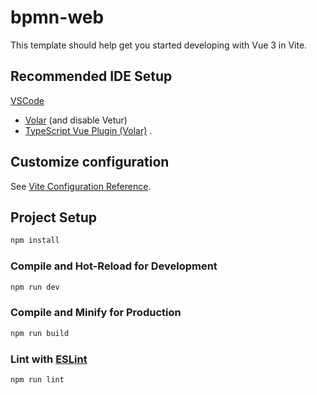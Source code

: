 # bpmn-web

This template should help get you started developing with Vue 3 in Vite.

## Recommended IDE Setup

[VSCode](https://code.visualstudio.com/)
+ [Volar](https://marketplace.visualstudio.com/items?itemName=johnsoncodehk.volar) (and disable Vetur)
+ [TypeScript Vue Plugin (Volar)](https://marketplace.visualstudio.com/items?itemName=johnsoncodehk.vscode-typescript-vue-plugin)
.

## Customize configuration

See [Vite Configuration Reference](https://vitejs.dev/config/).

## Project Setup

```sh
npm install
```

### Compile and Hot-Reload for Development

```sh
npm run dev
```

### Compile and Minify for Production

```sh
npm run build
```

### Lint with [ESLint](https://eslint.org/)

```sh
npm run lint
```
